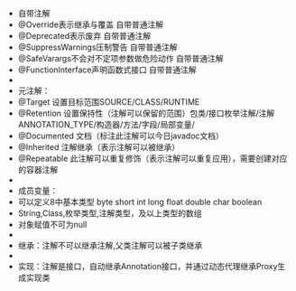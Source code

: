 * 自带注解
* @Override表示继承与覆盖 自带普通注解
* @Deprecated表示废弃 自带普通注解
* @SuppressWarnings压制警告 自带普通注解
* @SafeVarargs不会对不定项参数做危险动作 自带普通注解
* @FunctionInterface声明函数式接口 自带普通注解
*
* 元注解：
* @Target 设置目标范围SOURCE/CLASS/RUNTIME
* @Retention 设置保持性（注解可以保留的范围）包类/接口枚举注解/注解ANNOTATION_TYPE/构造器/方法/字段/局部变量/
* @Documented 文档（标注此注解可以今日javadoc文档）
* @Inherited 注解继承（表示注解可以被继承）
* @Repeatable 此注解可以重复修饰（表示注解可以重复应用），需要创建对应的容器注解
*
* 成员变量：
* 可以定义8中基本类型 byte short int long float double char boolean
* String,Class,枚举类型,注解类型，及以上类型的数组
* 对象赋值不可为null
*
* 继承：注解不可以继承注解,父类注解可以被子类继承
*
* 实现：注解是接口，自动继承Annotation接口，并通过动态代理继承Proxy生成实现类

